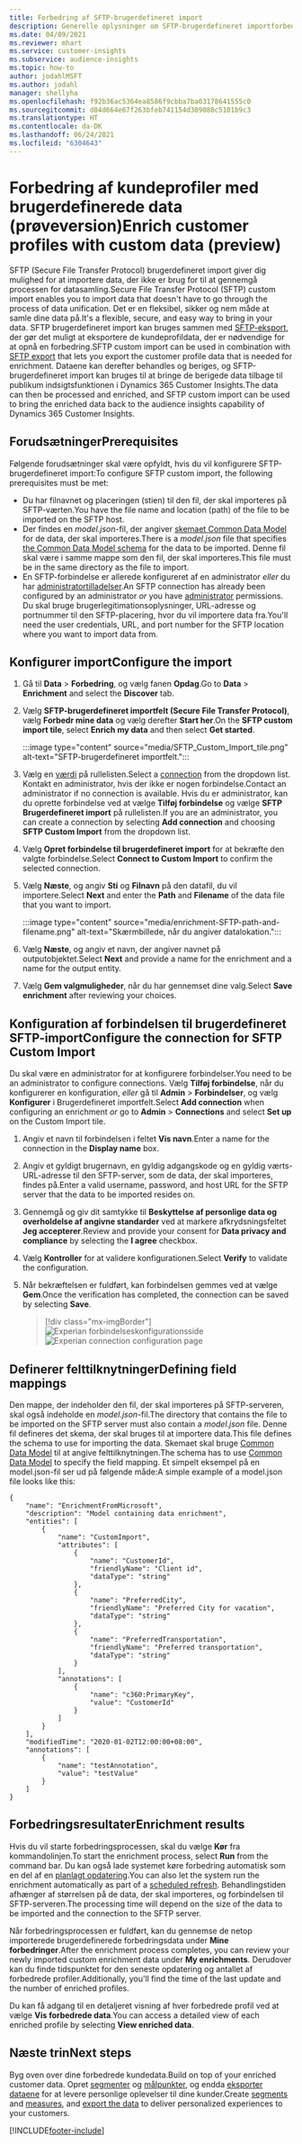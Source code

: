 ```yaml
---
title: Forbedring af SFTP-brugerdefineret import
description: Generelle oplysninger om SFTP-brugerdefineret importforbedring.
ms.date: 04/09/2021
ms.reviewer: mhart
ms.service: customer-insights
ms.subservice: audience-insights
ms.topic: how-to
author: jodahlMSFT
ms.author: jodahl
manager: shellyha
ms.openlocfilehash: f92b36ac5364ea8586f9cbba7ba03178641555c0
ms.sourcegitcommit: d84d664e67f263bfeb741154d309088c5101b9c3
ms.translationtype: HT
ms.contentlocale: da-DK
ms.lasthandoff: 06/24/2021
ms.locfileid: "6304643"
---
```

# <a name="enrich-customer-profiles-with-custom-data-preview"></a><span data-ttu-id="3888b-103">Forbedring af kundeprofiler med brugerdefinerede data (prøveversion)</span><span class="sxs-lookup"><span data-stu-id="3888b-103">Enrich customer profiles with custom data (preview)</span></span>

<span data-ttu-id="3888b-104">SFTP (Secure File Transfer Protocol) brugerdefineret import giver dig mulighed for at importere data, der ikke er brug for til at gennemgå processen for datasamling.</span><span class="sxs-lookup"><span data-stu-id="3888b-104">Secure File Transfer Protocol (SFTP) custom import enables you to import data that doesn't have to go through the process of data unification.</span></span> <span data-ttu-id="3888b-105">Det er en fleksibel, sikker og nem måde at samle dine data på.</span><span class="sxs-lookup"><span data-stu-id="3888b-105">It's a flexible, secure, and easy way to bring in your data.</span></span> <span data-ttu-id="3888b-106">SFTP brugerdefineret import kan bruges sammen med [SFTP-eksport](export-sftp.md), der gør det muligt at eksportere de kundeprofildata, der er nødvendige for at opnå en forbedring.</span><span class="sxs-lookup"><span data-stu-id="3888b-106">SFTP custom import can be used in combination with [SFTP export](export-sftp.md) that lets you export the customer profile data that is needed for enrichment.</span></span> <span data-ttu-id="3888b-107">Dataene kan derefter behandles og beriges, og SFTP-brugerdefineret import kan bruges til at bringe de berigede data tilbage til publikum indsigtsfunktionen i Dynamics 365 Customer Insights.</span><span class="sxs-lookup"><span data-stu-id="3888b-107">The data can then be processed and enriched, and SFTP custom import can be used to bring the enriched data back to the audience insights capability of Dynamics 365 Customer Insights.</span></span>

## <a name="prerequisites"></a><span data-ttu-id="3888b-108">Forudsætninger</span><span class="sxs-lookup"><span data-stu-id="3888b-108">Prerequisites</span></span>

<span data-ttu-id="3888b-109">Følgende forudsætninger skal være opfyldt, hvis du vil konfigurere SFTP-brugerdefineret import:</span><span class="sxs-lookup"><span data-stu-id="3888b-109">To configure SFTP custom import, the following prerequisites must be met:</span></span>

- <span data-ttu-id="3888b-110">Du har filnavnet og placeringen (stien) til den fil, der skal importeres på SFTP-værten.</span><span class="sxs-lookup"><span data-stu-id="3888b-110">You have the file name and location (path) of the file to be imported on the SFTP host.</span></span>
- <span data-ttu-id="3888b-111">Der findes en *model.json*-fil, der angiver [skemaet Common Data Model](/common-data-model/) for de data, der skal importeres.</span><span class="sxs-lookup"><span data-stu-id="3888b-111">There is a *model.json* file that specifies [the Common Data Model schema](/common-data-model/) for the data to be imported.</span></span> <span data-ttu-id="3888b-112">Denne fil skal være i samme mappe som den fil, der skal importeres.</span><span class="sxs-lookup"><span data-stu-id="3888b-112">This file must be in the same directory as the file to import.</span></span>
- <span data-ttu-id="3888b-113">En SFTP-forbindelse er allerede konfigureret af en administrator *eller* du har [administratortilladelser](permissions.md#administrator).</span><span class="sxs-lookup"><span data-stu-id="3888b-113">An SFTP connection has already been configured by an administrator *or* you have [administrator](permissions.md#administrator) permissions.</span></span> <span data-ttu-id="3888b-114">Du skal bruge brugerlegitimationsoplysninger, URL-adresse og portnummer til den SFTP-placering, hvor du vil importere data fra.</span><span class="sxs-lookup"><span data-stu-id="3888b-114">You'll need the user credentials, URL, and port number for the SFTP location where you want to import data from.</span></span>


## <a name="configure-the-import"></a><span data-ttu-id="3888b-115">Konfigurer import</span><span class="sxs-lookup"><span data-stu-id="3888b-115">Configure the import</span></span>

1. <span data-ttu-id="3888b-116">Gå til **Data** > **Forbedring**, og vælg fanen **Opdag**.</span><span class="sxs-lookup"><span data-stu-id="3888b-116">Go to **Data** > **Enrichment** and select the **Discover** tab.</span></span>

1. <span data-ttu-id="3888b-117">Vælg **SFTP-brugerdefineret importfelt (Secure File Transfer Protocol)**, vælg **Forbedr mine data** og vælg derefter **Start her**.</span><span class="sxs-lookup"><span data-stu-id="3888b-117">On the **SFTP custom import tile**, select **Enrich my data** and then select **Get started**.</span></span>

   :::image type="content" source="media/SFTP_Custom_Import_tile.png" alt-text="SFTP-brugerdefineret importfelt.":::

1. <span data-ttu-id="3888b-119">Vælg en [værdi](connections.md) på rullelisten.</span><span class="sxs-lookup"><span data-stu-id="3888b-119">Select a [connection](connections.md) from the dropdown list.</span></span> <span data-ttu-id="3888b-120">Kontakt en administrator, hvis der ikke er nogen forbindelse.</span><span class="sxs-lookup"><span data-stu-id="3888b-120">Contact an administrator if no connection is available.</span></span> <span data-ttu-id="3888b-121">Hvis du er administrator, kan du oprette forbindelse ved at vælge **Tilføj forbindelse** og vælge **SFTP Brugerdefineret import** på rullelisten.</span><span class="sxs-lookup"><span data-stu-id="3888b-121">If you are an administrator, you can create a connection by selecting **Add connection** and choosing **SFTP Custom Import** from the dropdown list.</span></span>

1. <span data-ttu-id="3888b-122">Vælg **Opret forbindelse til brugerdefineret import** for at bekræfte den valgte forbindelse.</span><span class="sxs-lookup"><span data-stu-id="3888b-122">Select **Connect to Custom Import** to confirm the selected connection.</span></span>

1.  <span data-ttu-id="3888b-123">Vælg **Næste**, og angiv **Sti** og **Filnavn** på den datafil, du vil importere.</span><span class="sxs-lookup"><span data-stu-id="3888b-123">Select **Next** and enter the **Path** and **Filename** of the data file that you want to import.</span></span>

    :::image type="content" source="media/enrichment-SFTP-path-and-filename.png" alt-text="Skærmbillede, når du angiver datalokation.":::

1. <span data-ttu-id="3888b-125">Vælg **Næste**, og angiv et navn, der angiver navnet på outputobjektet.</span><span class="sxs-lookup"><span data-stu-id="3888b-125">Select **Next** and provide a name for the enrichment and a name for the output entity.</span></span> 

1. <span data-ttu-id="3888b-126">Vælg **Gem valgmuligheder**, når du har gennemset dine valg.</span><span class="sxs-lookup"><span data-stu-id="3888b-126">Select **Save enrichment** after reviewing your choices.</span></span>

## <a name="configure-the-connection-for-sftp-custom-import"></a><span data-ttu-id="3888b-127">Konfiguration af forbindelsen til brugerdefineret SFTP-import</span><span class="sxs-lookup"><span data-stu-id="3888b-127">Configure the connection for SFTP Custom Import</span></span> 

<span data-ttu-id="3888b-128">Du skal være en administrator for at konfigurere forbindelser.</span><span class="sxs-lookup"><span data-stu-id="3888b-128">You need to be an administrator to configure connections.</span></span> <span data-ttu-id="3888b-129">Vælg **Tilføj forbindelse**, når du konfigurerer en konfiguration, *eller* gå til **Admin** > **Forbindelser**, og vælg **Konfigurer** i Brugerdefineret importfelt.</span><span class="sxs-lookup"><span data-stu-id="3888b-129">Select **Add connection** when configuring an enrichment *or* go to **Admin** > **Connections** and select **Set up** on the Custom Import tile.</span></span>

1. <span data-ttu-id="3888b-130">Angiv et navn til forbindelsen i feltet **Vis navn**.</span><span class="sxs-lookup"><span data-stu-id="3888b-130">Enter a name for the connection in the **Display name** box.</span></span>

1. <span data-ttu-id="3888b-131">Angiv et gyldigt brugernavn, en gyldig adgangskode og en gyldig værts-URL-adresse til den SFTP-server, som de data, der skal importeres, findes på.</span><span class="sxs-lookup"><span data-stu-id="3888b-131">Enter a valid username, password, and host URL for the SFTP server that the data to be imported resides on.</span></span>

1. <span data-ttu-id="3888b-132">Gennemgå og giv dit samtykke til **Beskyttelse af personlige data og overholdelse af angivne standarder** ved at markere afkrydsningsfeltet **Jeg accepterer**.</span><span class="sxs-lookup"><span data-stu-id="3888b-132">Review and provide your consent for **Data privacy and compliance** by selecting the **I agree** checkbox.</span></span>

1. <span data-ttu-id="3888b-133">Vælg **Kontroller** for at validere konfigurationen.</span><span class="sxs-lookup"><span data-stu-id="3888b-133">Select **Verify** to validate the configuration.</span></span>

1. <span data-ttu-id="3888b-134">Når bekræftelsen er fuldført, kan forbindelsen gemmes ved at vælge **Gem**.</span><span class="sxs-lookup"><span data-stu-id="3888b-134">Once the verification has completed, the connection can be saved by selecting **Save**.</span></span>

   > [!div class="mx-imgBorder"]
   > <span data-ttu-id="3888b-135">![Experian forbindelseskonfigurationsside](media/enrichment-SFTP-connection.png "Experian-forbindelseskonfigurationsside")</span><span class="sxs-lookup"><span data-stu-id="3888b-135">![Experian connection configuration page](media/enrichment-SFTP-connection.png "Experian connection configuration page")</span></span>


## <a name="defining-field-mappings"></a><span data-ttu-id="3888b-136">Definerer felttilknytninger</span><span class="sxs-lookup"><span data-stu-id="3888b-136">Defining field mappings</span></span> 

<span data-ttu-id="3888b-137">Den mappe, der indeholder den fil, der skal importeres på SFTP-serveren, skal også indeholde en *model.json*-fil.</span><span class="sxs-lookup"><span data-stu-id="3888b-137">The directory that contains the file to be imported on the SFTP server must also contain a *model.json* file.</span></span> <span data-ttu-id="3888b-138">Denne fil defineres det skema, der skal bruges til at importere data.</span><span class="sxs-lookup"><span data-stu-id="3888b-138">This file defines the schema to use for importing the data.</span></span> <span data-ttu-id="3888b-139">Skemaet skal bruge [Common Data Model](/common-data-model/) til at angive felttilknytningen.</span><span class="sxs-lookup"><span data-stu-id="3888b-139">The schema has to use [Common Data Model](/common-data-model/) to specify the field mapping.</span></span> <span data-ttu-id="3888b-140">Et simpelt eksempel på en model.json-fil ser ud på følgende måde:</span><span class="sxs-lookup"><span data-stu-id="3888b-140">A simple example of a model.json file looks like this:</span></span>

```
{
    "name": "EnrichmentFromMicrosoft",
    "description": "Model containing data enrichment",
    "entities": [
        {
            "name": "CustomImport",
            "attributes": [
                {
                    "name": "CustomerId",
                    "friendlyName": "Client id",
                    "dataType": "string"
                },
                {
                    "name": "PreferredCity",
                    "friendlyName": "Preferred City for vacation",
                    "dataType": "string"
                },
                {
                    "name": "PreferredTransportation",
                    "friendlyName": "Preferred transportation",
                    "dataType": "string"
                }
            ],
            "annotations": [
                {
                    "name": "c360:PrimaryKey",
                    "value": "CustomerId"
                }
            ]
        }
    ],
    "modifiedTime": "2020-01-02T12:00:00+08:00",
    "annotations": [
        {
            "name": "testAnnotation",
            "value": "testValue"
        }
    ]
}
```

## <a name="enrichment-results"></a><span data-ttu-id="3888b-141">Forbedringsresultater</span><span class="sxs-lookup"><span data-stu-id="3888b-141">Enrichment results</span></span>

<span data-ttu-id="3888b-142">Hvis du vil starte forbedringsprocessen, skal du vælge **Kør** fra kommandolinjen.</span><span class="sxs-lookup"><span data-stu-id="3888b-142">To start the enrichment process, select **Run** from the command bar.</span></span> <span data-ttu-id="3888b-143">Du kan også lade systemet køre forbedring automatisk som en del af en [planlagt opdatering](system.md#schedule-tab).</span><span class="sxs-lookup"><span data-stu-id="3888b-143">You can also let the system run the enrichment automatically as part of a [scheduled refresh](system.md#schedule-tab).</span></span> <span data-ttu-id="3888b-144">Behandlingstiden afhænger af størrelsen på de data, der skal importeres, og forbindelsen til SFTP-serveren.</span><span class="sxs-lookup"><span data-stu-id="3888b-144">The processing time will depend on the size of the data to be imported and the connection to the SFTP server.</span></span>

<span data-ttu-id="3888b-145">Når forbedringsprocessen er fuldført, kan du gennemse de netop importerede brugerdefinerede forbedringsdata under **Mine forbedringer**.</span><span class="sxs-lookup"><span data-stu-id="3888b-145">After the enrichment process completes, you can review your newly imported custom enrichment data under **My enrichments**.</span></span> <span data-ttu-id="3888b-146">Derudover kan du finde tidspunktet for den seneste opdatering og antallet af forbedrede profiler.</span><span class="sxs-lookup"><span data-stu-id="3888b-146">Additionally, you'll find the time of the last update and the number of enriched profiles.</span></span>

<span data-ttu-id="3888b-147">Du kan få adgang til en detaljeret visning af hver forbedrede profil ved at vælge **Vis forbedrede data**.</span><span class="sxs-lookup"><span data-stu-id="3888b-147">You can access a detailed view of each enriched profile by selecting **View enriched data**.</span></span>

## <a name="next-steps"></a><span data-ttu-id="3888b-148">Næste trin</span><span class="sxs-lookup"><span data-stu-id="3888b-148">Next steps</span></span>

<span data-ttu-id="3888b-149">Byg oven over dine forbedrede kundedata.</span><span class="sxs-lookup"><span data-stu-id="3888b-149">Build on top of your enriched customer data.</span></span> <span data-ttu-id="3888b-150">Opret [segmenter](segments.md) og [målpunkter](measures.md), og endda [eksporter dataene](export-destinations.md) for at levere personlige oplevelser til dine kunder.</span><span class="sxs-lookup"><span data-stu-id="3888b-150">Create [segments](segments.md) and [measures](measures.md), and [export the data](export-destinations.md) to deliver personalized experiences to your customers.</span></span>

[!INCLUDE[footer-include](../includes/footer-banner.md)]
